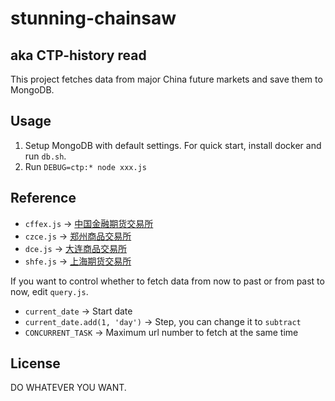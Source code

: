 # stunning-chainsaw

## aka CTP-history read

This project fetches data from major China future markets and save them to MongoDB.

## Usage

1. Setup MongoDB with default settings. For quick start, install docker and run `db.sh`.
2. Run `DEBUG=ctp:* node xxx.js`

## Reference

* `cffex.js` -> [中国金融期货交易所](http://www.cffex.com.cn/)
* `czce.js` -> [郑州商品交易所](http://www.czce.com.cn/)
* `dce.js` -> [大连商品交易所](http://www.dce.com.cn/)
* `shfe.js` -> [上海期货交易所](http://www.shfe.com.cn/)

If you want to control whether to fetch data from now to past or from past to now, edit `query.js`.

* `current_date` -> Start date
* `current_date.add(1, 'day')` -> Step, you can change it to `subtract`
* `CONCURRENT_TASK` -> Maximum url number to fetch at the same time

## License

DO WHATEVER YOU WANT.
